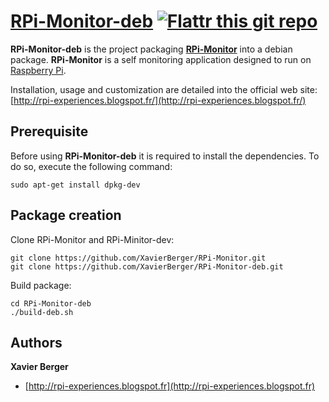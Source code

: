 # [**RPi-Monitor-deb**](http://rpi-experiences.blogspot.fr/)    [![Flattr this git repo](http://api.flattr.com/button/flattr-badge-large.png)](https://flattr.com/submit/auto?user_id=xberger&url=https://github.com/XavierBerger/RPi-Monitor/&title=https://github.com/XavierBerger/RPi-Monitor/&tags=github&category=software)

**RPi-Monitor-deb** is the project packaging [**RPi-Monitor**](https://github.com/XavierBerger/RPi-Monitor) into a debian package. **RPi-Monitor** is a self monitoring application designed to run on [Raspberry Pi](http://www.raspberrypi.org/).

Installation, usage and customization are detailed into the official web site: [http://rpi-experiences.blogspot.fr/](http://rpi-experiences.blogspot.fr/)


## Prerequisite

Before using **RPi-Monitor-deb** it is required to install the dependencies. To do so, execute the following command:

    sudo apt-get install dpkg-dev 

## Package creation

Clone RPi-Monitor and RPi-Minitor-dev:

    git clone https://github.com/XavierBerger/RPi-Monitor.git
    git clone https://github.com/XavierBerger/RPi-Monitor-deb.git

Build package:

    cd RPi-Monitor-deb
    ./build-deb.sh
    
## Authors

**Xavier Berger**

+ [http://rpi-experiences.blogspot.fr](http://rpi-experiences.blogspot.fr)
